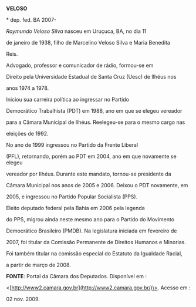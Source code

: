 **VELOSO**



\* dep. fed. BA 2007-



*Raymundo Veloso Silva* nasceu em Uruçuca, BA, no dia 11

de janeiro de 1938, filho de Marcelino Veloso Silva e Maria Benedita

Reis.



Advogado, professor e comunicador de rádio, formou-se em

Direito pela Universidade Estadual de Santa Cruz (Uesc) de Ilhéus nos

anos 1974 a 1978.



Iniciou sua carreira política ao ingressar no Partido

Democrático Trabalhista (PDT) em 1988, ano em que se elegeu vereador

para a Câmara Municipal de Ilhéus. Reelegeu-se para o mesmo cargo nas

eleições de 1992.



No ano de 1999 ingressou no Partido da Frente Liberal

(PFL), retornando, porém ao PDT em 2004, ano em que novamente se elegeu

vereador por Ilhéus. Durante este mandato, tornou-se presidente da

Câmara Municipal nos anos de 2005 e 2006. Deixou o PDT novamente, em

2005, e ingressou no Partido Popular Socialista (PPS).



Eleito deputado federal pela Bahia em 2006 pela legenda

do PPS, migrou ainda neste mesmo ano para o Partido do Movimento

Democrático Brasileiro (PMDB). Na legislatura iniciada em fevereiro de

2007, foi titular da Comissão Permanente de Direitos Humanos e Minorias.

Foi também titular na comissão especial do Estatuto da Igualdade Racial,

a partir de março de 2008.



**FONTE**: Portal da Câmara dos Deputados. Disponível em :

\<[http://www2.camara.gov.br](http://www2.camara.gov.br/)\>. Acesso em :

02 nov. 2009.

